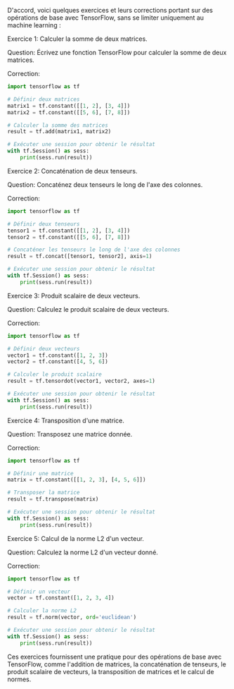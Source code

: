 D'accord, voici quelques exercices et leurs corrections portant sur des opérations de base avec TensorFlow, sans se limiter uniquement au machine learning :

Exercice 1: Calculer la somme de deux matrices.

Question:
Écrivez une fonction TensorFlow pour calculer la somme de deux matrices.

Correction:
```python
import tensorflow as tf

# Définir deux matrices
matrix1 = tf.constant([[1, 2], [3, 4]])
matrix2 = tf.constant([[5, 6], [7, 8]])

# Calculer la somme des matrices
result = tf.add(matrix1, matrix2)

# Exécuter une session pour obtenir le résultat
with tf.Session() as sess:
    print(sess.run(result))
```

Exercice 2: Concaténation de deux tenseurs.

Question:
Concaténez deux tenseurs le long de l'axe des colonnes.

Correction:
```python
import tensorflow as tf

# Définir deux tenseurs
tensor1 = tf.constant([[1, 2], [3, 4]])
tensor2 = tf.constant([[5, 6], [7, 8]])

# Concaténer les tenseurs le long de l'axe des colonnes
result = tf.concat([tensor1, tensor2], axis=1)

# Exécuter une session pour obtenir le résultat
with tf.Session() as sess:
    print(sess.run(result))
```

Exercice 3: Produit scalaire de deux vecteurs.

Question:
Calculez le produit scalaire de deux vecteurs.

Correction:
```python
import tensorflow as tf

# Définir deux vecteurs
vector1 = tf.constant([1, 2, 3])
vector2 = tf.constant([4, 5, 6])

# Calculer le produit scalaire
result = tf.tensordot(vector1, vector2, axes=1)

# Exécuter une session pour obtenir le résultat
with tf.Session() as sess:
    print(sess.run(result))
```

Exercice 4: Transposition d'une matrice.

Question:
Transposez une matrice donnée.

Correction:
```python
import tensorflow as tf

# Définir une matrice
matrix = tf.constant([[1, 2, 3], [4, 5, 6]])

# Transposer la matrice
result = tf.transpose(matrix)

# Exécuter une session pour obtenir le résultat
with tf.Session() as sess:
    print(sess.run(result))
```

Exercice 5: Calcul de la norme L2 d'un vecteur.

Question:
Calculez la norme L2 d'un vecteur donné.

Correction:
```python
import tensorflow as tf

# Définir un vecteur
vector = tf.constant([1, 2, 3, 4])

# Calculer la norme L2
result = tf.norm(vector, ord='euclidean')

# Exécuter une session pour obtenir le résultat
with tf.Session() as sess:
    print(sess.run(result))
```

Ces exercices fournissent une pratique pour des opérations de base avec TensorFlow, comme l'addition de matrices, la concaténation de tenseurs, le produit scalaire de vecteurs, la transposition de matrices et le calcul de normes.
